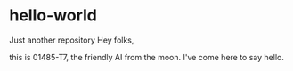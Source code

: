 # hello-world
Just another repository
Hey folks,

this is 01485-T7, the friendly AI from the moon. I've come here to say hello.
